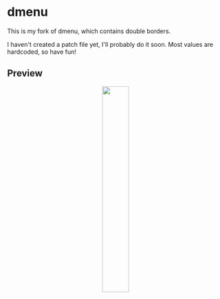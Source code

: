 # dmenu

This is my fork of dmenu, which contains double borders.

I haven't created a patch file yet, I'll probably do it soon. Most values are hardcoded, so have fun!


## Preview


<p align="center">
  <img width="35%" src="https://imgur.com/1C1HC7x.png" />
</p>
